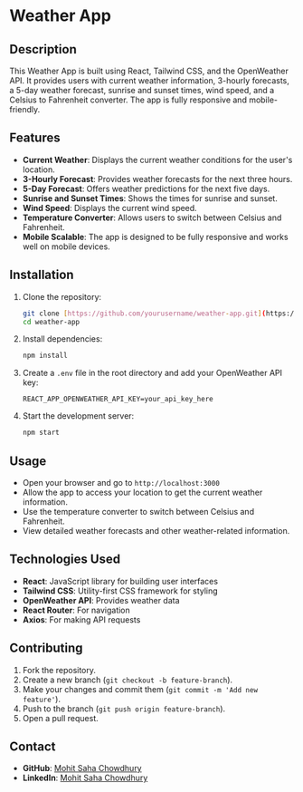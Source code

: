 # Weather App

## Description
This Weather App is built using React, Tailwind CSS, and the OpenWeather API. It provides users with current weather information, 3-hourly forecasts, a 5-day weather forecast, sunrise and sunset times, wind speed, and a Celsius to Fahrenheit converter. The app is fully responsive and mobile-friendly.

## Features
- **Current Weather**: Displays the current weather conditions for the user's location.
- **3-Hourly Forecast**: Provides weather forecasts for the next three hours.
- **5-Day Forecast**: Offers weather predictions for the next five days.
- **Sunrise and Sunset Times**: Shows the times for sunrise and sunset.
- **Wind Speed**: Displays the current wind speed.
- **Temperature Converter**: Allows users to switch between Celsius and Fahrenheit.
- **Mobile Scalable**: The app is designed to be fully responsive and works well on mobile devices.


## Installation

1. Clone the repository:
    ```bash
    git clone [https://github.com/yourusername/weather-app.git](https://github.com/Mohit940m/Weather-App-React.git)
    cd weather-app
    ```

2. Install dependencies:
    ```bash
    npm install
    ```

3. Create a `.env` file in the root directory and add your OpenWeather API key:
    ```plaintext
    REACT_APP_OPENWEATHER_API_KEY=your_api_key_here
    ```

4. Start the development server:
    ```bash
    npm start
    ```

## Usage
- Open your browser and go to `http://localhost:3000`
- Allow the app to access your location to get the current weather information.
- Use the temperature converter to switch between Celsius and Fahrenheit.
- View detailed weather forecasts and other weather-related information.

## Technologies Used
- **React**: JavaScript library for building user interfaces
- **Tailwind CSS**: Utility-first CSS framework for styling
- **OpenWeather API**: Provides weather data
- **React Router**: For navigation
- **Axios**: For making API requests

## Contributing
1. Fork the repository.
2. Create a new branch (`git checkout -b feature-branch`).
3. Make your changes and commit them (`git commit -m 'Add new feature'`).
4. Push to the branch (`git push origin feature-branch`).
5. Open a pull request.


## Contact
- **GitHub**: [Mohit Saha Chowdhury]([https://github.com/yourusername](https://github.com/Mohit940m))
- **LinkedIn**: [Mohit Saha Chowdhury]([https://linkedin.com/in/yourprofile](https://www.linkedin.com/in/mohit-saha-chowdhury))

